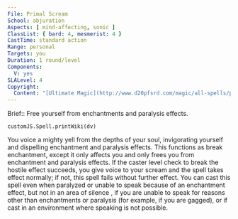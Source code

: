 ```yaml
---
File: Primal Scream
School: abjuration
Aspects: [ mind-affecting, sonic ]
ClassList: { bard: 4, mesmerist: 4 }
CastTime: standard action
Range: personal
Targets: you
Duration: 1 round/level
Components:
  V: yes
SLALevel: 4
Copyright:
  Content: "[Ultimate Magic](http://www.d20pfsrd.com/magic/all-spells/p/primal-scream)"
---
```

Brief:: Free yourself from enchantments and paralysis effects.

```dataviewjs
customJS.Spell.printWiki(dv)
```

You voice a mighty yell from the depths of your soul, invigorating yourself and dispelling enchantment and paralysis effects. This functions as break enchantment, except it only affects you and only frees you from enchantment and paralysis effects. If the caster level check to break the hostile effect succeeds, you give voice to your scream and the spell takes effect normally; if not, this spell fails without further effect. You can cast this spell even when paralyzed or unable to speak because of an enchantment effect, but not in an area of silence , if you are unable to speak for reasons other than enchantments or paralysis (for example, if you are gagged), or if cast in an environment where speaking is not possible.
